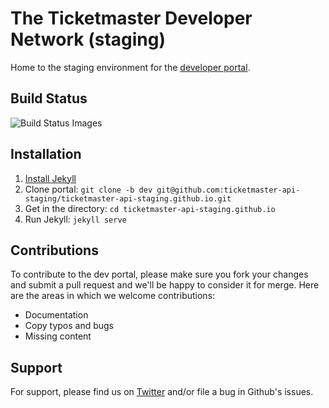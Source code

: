 # The Ticketmaster Developer Network (staging)

Home to the staging environment for the [developer portal](http://ticketmaster-api-staging.github.io/).

## Build Status
![Build Status Images](https://travis-ci.org/ticketmaster-api-staging/ticketmaster-api-staging.github.io.svg)

## Installation

1. [Install Jekyll](http://jekyllrb.com)
2. Clone portal: `git clone -b dev git@github.com:ticketmaster-api-staging/ticketmaster-api-staging.github.io.git`
3. Get in the directory: `cd ticketmaster-api-staging.github.io`
4. Run Jekyll: `jekyll serve`

## Contributions
To contribute to the dev portal, please make sure you fork your changes and submit a pull request and we'll be happy to consider it for merge. Here are the areas in which we welcome contributions:

* Documentation
* Copy typos and bugs
* Missing content

## Support
For support, please find us on [Twitter](http://www.twitter.com/tmastertech) and/or file a bug in Github's issues.

